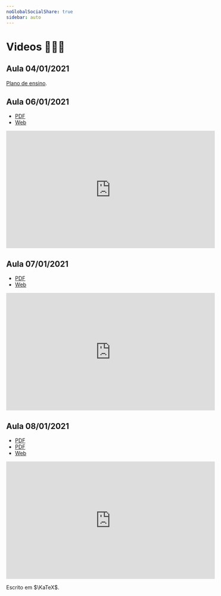```yaml
---
noGlobalSocialShare: true
sidebar: auto
---
```


# Videos 👨🏼‍🏫

## Aula 04/01/2021

[Plano de ensino](https://ecloud.global/s/mexQgHM9m3Jci3E).

## Aula 06/01/2021

- [PDF](https://ecloud.global/s/6zZLkH7ciyeaMmG)
- [Web](https://carlosal1015.github.io/Algebra-linear-II/aulas/corpos.html)

<iframe width="560" height="315" src="https://www.youtube.com/embed/z9GZVGrg1As" frameborder="0" allow="autoplay; encrypted-media" allowfullscreen></iframe>

## Aula 07/01/2021

- [PDF](https://ecloud.global/s/TwPXSDJLgEnPABW)
- [Web](https://carlosal1015.github.io/Algebra-linear-II/aulas/sistemas-lineares.html)

<iframe width="560" height="315" src="https://www.youtube.com/embed/T0nmPER3PhA" frameborder="0" allow="autoplay; encrypted-media" allowfullscreen></iframe>

## Aula 08/01/2021

- [PDF](https://ecloud.global/s/9R7wgkxEXAwJCj2)
- [PDF](https://ecloud.global/s/QccbFRH3z39do2S)
- [Web](https://carlosal1015.github.io/Algebra-linear-II/aulas/matrizes.html)

<iframe width="560" height="315" src="https://www.youtube.com/embed/-njpfeWaYAY" frameborder="0" allow="autoplay; encrypted-media" allowfullscreen></iframe>

Escrito em $\KaTeX$.